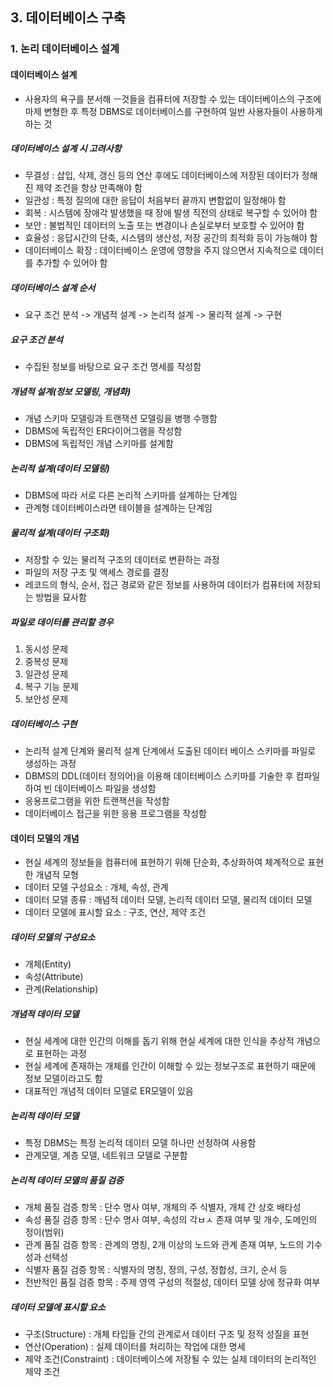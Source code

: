 ## 3. 데이터베이스 구축
### 1. 논리 데이터베이스 설계
#### 데이터베이스 설계
* 사용자의 욕구를 분서해 ㅡ것들을 컴퓨터에 저장할 수 있는 데이터베이스의 구조에 마제 변형한 후 특정 DBMS로 데이터베이스를 구현하여 일반 사용자들이 사용하게 하는 것
##### 데이터베이스 설계 시 고려사항
* 무결성 : 삽입, 삭제, 갱신 등의 연산 후에도 데이터베이스에 저장된 데이터가 정해진 제약 조건을 항상 만족해야 함
* 일관성 : 특정 질의에 대한 응답이 처음부터 끝까지 변함없이 일정해야 함
* 회복 : 시스템에 장애각 발생했을 때 장애 발생 직전의 상태로 복구할 수 있어야 함
* 보안 : 불법적인 데이터의 노출 또는 변경이나 손실로부터 보호할 수 있어야 함
* 효율성 : 응답시간의 단축, 시스템의 생산성, 저장 공간의 최적화 등이 가능해야 함
* 데이터베이스 확장 : 데이터베이스 운영에 영향을 주지 않으면서 지속적으로 데이터를 추가할 수 있어야 함
##### 데이터베이스 설계 순서
* 요구 조건 분석 -> 개념적 설계 -> 논리적 설계 -> 물리적 설계 -> 구현
##### 요구 조건 분석
* 수집된 정보를 바탕으로 요구 조건 명세를 작성함
##### 개념적 설계(정보 모델링, 개념화)
* 개념 스키마 모델링과 트랜잭션 모델링을 병행 수행함
* DBMS에 독립적인 ER다이어그램을 작성함
* DBMS에 독립적인 개념 스키마를 설계함
##### 논리적 설계(데이터 모델링)
* DBMS에 따라 서로 다른 논리적 스키마를 설계하는 단계임
* 관계형 데이터베이스라면 테이블을 설계하는 단계임
##### 물리적 설계(데이터 구조화)
* 저장할 수 있는 물리적 구조의 데이터로 변환하는 과정
* 파일의 저장 구조 및 액세스 경로를 결정
* 레코드의 형식, 순서, 접근 경로와 같은 정보를 사용하여 데이터가 컴퓨터에 저장되는 방법을 묘사함
##### 파일로 데이터를 관리할 경우
1. 동시성 문제
2. 중복성 문제
3. 일관성 문제
4. 복구 기능 문제
5. 보안성 문제
##### 데이터베이스 구현
* 논리적 설계 단계와 물리적 설계 단계에서 도출된 데이터 베이스 스키마를 파일로 생성하는 과정
* DBMS의 DDL(데이터 정의어)을 이용해 데이터베이스 스키마를 기술한 후 컴파일하여 빈 데이터베이스 파일을 생성함
* 응용프로그램을 위한 트랜잭션을 작성함
* 데이터베이스 접근을 위한 응용 프로그램을 작성함
#### 데이터 모델의 개념
* 현실 세계의 정보들을 컴퓨터에 표현하기 위해 단순화, 추상화하여 체계적으로 표현한 개념적 모형
* 데이터 모델 구성요소 : 개체, 속성, 관계
* 데이터 모델 종류 : 깨념적 데이터 모델, 논리적 데이터 모델, 물리적 데이터 모델
* 데이터 모델에 표시할 요소 : 구조, 연산, 제약 조건
##### 데이터 모델의 구성요소
* 개체(Entity)
* 속성(Attribute)
* 관계(Relationship)
##### 개념적 데이터 모델
* 현실 세계에 대한 인간의 이해를 돕기 위해 현실 세계에 대한 인식을 추상적 개념으로 표현하는 과정
* 현실 세계에 존재하는 개체를 인간이 이해할 수 있는 정보구조로 표현하기 때문에 정보 모델이라고도 함
* 대표적인 개념적 데이터 모델로 ER모델이 있음
##### 논리적 데이터 모델
* 특정 DBMS는 특정 논리적 데이터 모델 하나만 선정하여 사용함
* 관계모델, 계층 모델, 네트워크 모델로 구분함
##### 논리적 데이터 모델의 품질 검증
* 개체 품질 검증 항목 : 단수 명사 여부, 개체의 주 식별자, 개체 간 상호 배타성
* 속성 품질 검증 항목 : 단수 명사 여부, 속성의 각ㅂㅅ 존재 여부 및 개수, 도메인의 정이(범위)
* 관계 품질 검증 항목 : 관계의 명칭, 2개 이상의 노드와 관계 존재 여부, 노드의 기수성과 선택성
* 식별자 품질 검증 항목 : 식별자의 명칭, 정의, 구성, 정합성, 크기, 순서 등
* 전반적인 품질 검증 항목 : 주제 영역 구성의 적절성, 데이터 모델 상에 정규화 여부
##### 데이터 모델에 표시할 요소
* 구조(Structure) : 개체 타입들 간의 관계로서 데이터 구조 및 정적 성질을 표현
* 연산(Operation) : 실제 데이터를 처리하는 작업에 대한 명세
* 제약 조건(Constraint) : 데이터베이스에 저장될 수 있는 실제 데이터의 논리적인 제약 조건
